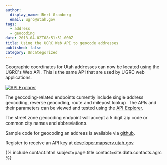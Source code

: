 ```yaml
---
author:
  display_name: Bert Granberg
  email: ugrc@utah.gov
tags:
  - address
  - geocoding
date: 2013-04-02T08:51:51.000Z
title: Using the UGRC Web API to geocode addresses
published: false
category: Uncategorized
---
```


Geographic coordinates for Utah addresses can now be located using the UGRC's Web API. This is the same API that are used by UGRC web applications.

[![API Explorer](deleted)](https://api.mapserv.utah.gov)


The geocoding-related endpoints currently include single address geocoding, reverse geocoding, route and milepost lookup. The APIs and their parameters can be viewed and tested using the [API Explorer](https://api.mapserv.utah.gov).

The street zone geocoding endpoint will accept a 5 digit zip code or common city names and abbreviations.

Sample code for geocoding an address is available via [github](https://github.com/agrc/GeocodingSample).

Register to receive an API key at [developer.mapserv.utah.gov](https://developer.mapserv.utah.gov/AccountAccess)

{% include contact.html subject=page.title contact=site.data.contacts.agrc %}
